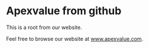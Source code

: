 # Apexvalue from github

This is a root from our website.

Feel free to browse our website at www.apexvalue.com.

